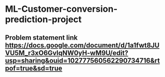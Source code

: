 # ML-Customer-conversion-prediction-project
## Problem statement link https://docs.google.com/document/d/1a1fwt8JUVU5M_r3xO6GvIqNW0yH-wM9U/edit?usp=sharing&ouid=102777560562290734716&rtpof=true&sd=true
